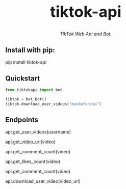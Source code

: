 <h1 align="center" style="font-size: 3rem;">
tiktok-api
</h1>
<p align="center">
<em>TikTok Web Api and Bot.</em></p>
<p>
<h2>Install with pip:</h2><p>

pip install tiktok-api
<p>

## Quickstart
```python
from tiktokapi import bot

tiktok = bot.Bot()
tiktok.download_user_videos("maskofshiva")

```
<p>
<h2>Endpoints</h2><p>
api.get_user_videos(username)<p>
api.get_video_url(video)<p>
api.get_comment_count(video)<p>
api.get_likes_count(video)<p>
api.get_comment_count(video)<p>
api.download_user_video(video_url)<p>
